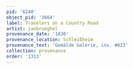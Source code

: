 ```yaml
---
pid: '6240'
object_pid: '3664'
label: Travelers on a Country Road
artist: janbrueghel
provenance_date: '1830'
provenance_location: Schleißheim
provenance_text: 'Gemälde Galerie, inv. #823'
collection: provenance
order: '1313'
---
```

